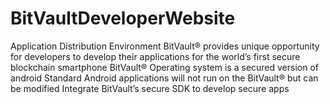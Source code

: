# BitVaultDeveloperWebsite

Application Distribution Environment
BitVault® provides unique opportunity for developers to develop their applications for the world’s first secure blockchain smartphone
BitVault® Operating system is a secured version of android
Standard Android applications will not run on the BitVault® but can be modified
Integrate BitVault’s secure SDK to develop secure apps
